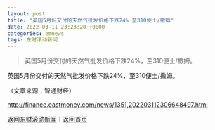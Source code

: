 ```yaml
---
layout: post
title: "英国5月份交付的天然气批发价格下跌24% 至310便士/撒姆"
date: 2022-03-11 23:23:20 +0800
categories: emnews
tags: 东财滚动新闻
---
```

> 英国5月份交付的天然气批发价格下跌24%，至310便士/撒姆。

<p>英国5月份交付的天然气批发价格下跌24%，至310便士/撒姆。</p><p class="em_media">（文章来源：智通财经）</p>

<http://finance.eastmoney.com/news/1351,202203112306648497.html>

[返回东财滚动新闻](//finews.withounder.com/emnews/)｜[返回首页](//finews.withounder.com/)
